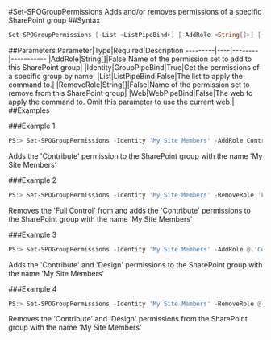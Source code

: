 #Set-SPOGroupPermissions
Adds and/or removes permissions of a specific SharePoint group
##Syntax
```powershell
Set-SPOGroupPermissions [-List <ListPipeBind>] [-AddRole <String[]>] [-RemoveRole <String[]>] [-Web <WebPipeBind>] -Identity <GroupPipeBind>
```


##Parameters
Parameter|Type|Required|Description
---------|----|--------|-----------
|AddRole|String[]|False|Name of the permission set to add to this SharePoint group|
|Identity|GroupPipeBind|True|Get the permissions of a specific group by name|
|List|ListPipeBind|False|The list to apply the command to.|
|RemoveRole|String[]|False|Name of the permission set to remove from this SharePoint group|
|Web|WebPipeBind|False|The web to apply the command to. Omit this parameter to use the current web.|
##Examples

###Example 1
```powershell
PS:> Set-SPOGroupPermissions -Identity 'My Site Members' -AddRole Contribute
```
Adds the 'Contribute' permission to the SharePoint group with the name 'My Site Members'

###Example 2
```powershell
PS:> Set-SPOGroupPermissions -Identity 'My Site Members' -RemoveRole 'Full Control' -AddRole 'Read'
```
Removes the 'Full Control' from and adds the 'Contribute' permissions to the SharePoint group with the name 'My Site Members'

###Example 3
```powershell
PS:> Set-SPOGroupPermissions -Identity 'My Site Members' -AddRole @('Contribute', 'Design')
```
Adds the 'Contribute' and 'Design' permissions to the SharePoint group with the name 'My Site Members'

###Example 4
```powershell
PS:> Set-SPOGroupPermissions -Identity 'My Site Members' -RemoveRole @('Contribute', 'Design')
```
Removes the 'Contribute' and 'Design' permissions from the SharePoint group with the name 'My Site Members'
